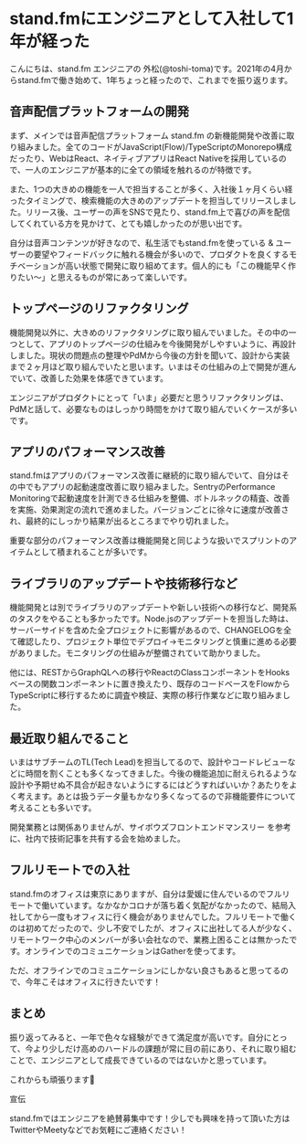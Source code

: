 # stand.fmにエンジニアとして入社して1年が経った

こんにちは、stand.fm エンジニアの 外松(@toshi-toma)です。2021年の4月からstand.fmで働き始めて、1年ちょっと経ったので、これまでを振り返ります。

## 音声配信プラットフォームの開発

まず、メインでは音声配信プラットフォーム stand.fm の新機能開発や改善に取り組みました。全てのコードがJavaScript(Flow)/TypeScriptのMonorepo構成だったり、WebはReact、ネイティブアプリはReact Nativeを採用しているので、一人のエンジニアが基本的に全ての領域を触れるのが特徴です。

また、1つの大きめの機能を一人で担当することが多く、入社後１ヶ月くらい経ったタイミングで、検索機能の大きめのアップデートを担当してリリースしました。リリース後、ユーザーの声をSNSで見たり、stand.fm上で喜びの声を配信してくれている方を見かけて、とても嬉しかったのが思い出です。

自分は音声コンテンツが好きなので、私生活でもstand.fmを使っている & ユーザーの要望やフィードバックに触れる機会が多いので、プロダクトを良くするモチベーションが高い状態で開発に取り組めてます。個人的にも「この機能早く作りたい〜」と思えるものが常にあって楽しいです。

## トップページのリファクタリング

機能開発以外に、大きめのリファクタリングに取り組んでいました。その中の一つとして、アプリのトップページの仕組みを今後開発がしやすいように、再設計しました。現状の問題点の整理やPdMから今後の方針を聞いて、設計から実装まで２ヶ月ほど取り組んでいたと思います。いまはその仕組みの上で開発が進んでいて、改善した効果を体感できています。

エンジニアがプロダクトにとって「いま」必要だと思うリファクタリングは、PdMと話して、必要なものはしっかり時間をかけて取り組んでいくケースが多いです。

## アプリのパフォーマンス改善

stand.fmはアプリのパフォーマンス改善に継続的に取り組んでいて、自分はその中でもアプリの起動速度改善に取り組みました。SentryのPerformance Monitoringで起動速度を計測できる仕組みを整備、ボトルネックの精査、改善を実施、効果測定の流れで進めました。バージョンごとに徐々に速度が改善され、最終的にしっかり結果が出るところまでやり切れました。

重要な部分のパフォーマンス改善は機能開発と同じような扱いでスプリントのアイテムとして積まれることが多いです。

## ライブラリのアップデートや技術移行など

機能開発とは別でライブラリのアップデートや新しい技術への移行など、開発系のタスクをやることも多かったです。Node.jsのアップデートを担当した時は、サーバーサイドを含めた全プロジェクトに影響があるので、CHANGELOGを全て確認したり、プロジェクト単位でデプロイ→モニタリングと慎重に進める必要がありました。モニタリングの仕組みが整備されていて助かりました。

他には、RESTからGraphQLへの移行やReactのClassコンポーネントをHooksベースの関数コンポーネントに置き換えたり、既存のコードベースをFlowからTypeScriptに移行するために調査や検証、実際の移行作業などに取り組みました。

## 最近取り組んでること

いまはサブチームのTL(Tech Lead)を担当してるので、設計やコードレビューなどに時間を割くことも多くなってきました。今後の機能追加に耐えられるような設計や予期せぬ不具合が起きないようにするにはどうすればいいか？あたりをよく考えます。あとは扱うデータ量もかなり多くなってるので非機能要件について考えることも多いです。

開発業務とは関係ありませんが、サイボウズフロントエンドマンスリー を参考に、社内で技術記事を共有する会を始めました。

## フルリモートでの入社

stand.fmのオフィスは東京にありますが、自分は愛媛に住んでいるのでフルリモートで働いています。なかなかコロナが落ち着く気配がなかったので、結局入社してから一度もオフィスに行く機会がありませんでした。フルリモートで働くのは初めてだったので、少し不安でしたが、オフィスに出社してる人が少なく、リモートワーク中心のメンバーが多い会社なので、業務上困ることは無かったです。オンラインでのコミュニケーションはGatherを使ってます。

ただ、オフラインでのコミュニケーションにしかない良さもあると思ってるので、今年こそはオフィスに行きたいです！

## まとめ

振り返ってみると、一年で色々な経験ができて満足度が高いです。自分にとって、今より少しだけ高めのハードルの課題が常に目の前にあり、それに取り組むことで、エンジニアとして成長できているのではないかと思っています。

これからも頑張ります💪

宣伝

stand.fmではエンジニアを絶賛募集中です！少しでも興味を持って頂いた方はTwitterやMeetyなどでお気軽にご連絡ください！

